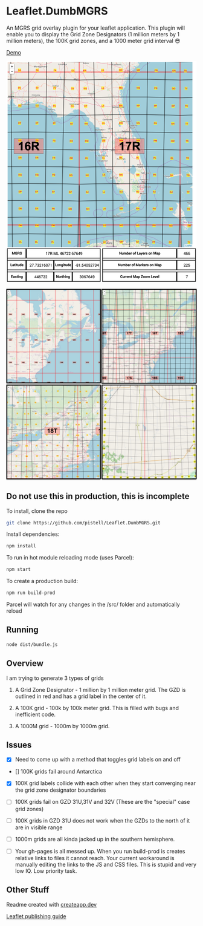 # Leaflet.DumbMGRS

An MGRS grid overlay plugin for your leaflet application. This plugin will enable you to display the Grid Zone Designators (1 million meters by 1 million meters), the 100K grid zones, and a 1000 meter grid interval 😎

[Demo](https://pistell.github.io/Leaflet.DumbMGRS/dist/index.html)

![screenshot](./src/img/screenshot_27JAN_2.png)

![screenshot](./src/img/4square.jpg)

## Do not use this in production, this is incomplete

To install, clone the repo

```sh
git clone https://github.com/pistell/Leaflet.DumbMGRS.git
```

Install dependencies:

```sh
npm install
```

To run in hot module reloading mode (uses Parcel):

```sh
npm start
```

To create a production build:

```sh
npm run build-prod
```

Parcel will watch for any changes in the /src/ folder and automatically reload

## Running

```sh
node dist/bundle.js
```

## Overview

I am trying to generate 3 types of grids

1. A Grid Zone Designator - 1 million by 1 million meter grid. The GZD is outlined in red and has a grid label in the center of it.

2. A 100K grid - 100k by 100k meter grid. This is filled with bugs and inefficient code.

3. A 1000M grid - 1000m by 1000m grid.

## Issues

- [x] Need to come up with a method that toggles grid labels on and off

- [] 100K grids fail around Antarctica

- [x] 100K grid labels collide with each other when they start converging near the grid zone designator boundaries

- [ ] 100K grids fail on GZD 31U,31V and 32V (These are the "special" case grid zones)

- [ ] 100K grids in GZD 31U does not work when the GZDs to the north of it are in visible range

- [ ] 1000m grids are all kinda jacked up in the southern hemisphere.

- [ ] Your gh-pages is all messed up. When you run build-prod is creates relative links to files it cannot reach. Your current workaround is manually editing the links to the JS and CSS files. This is stupid and very low IQ. Low priority task.

## Other Stuff

Readme created with [createapp.dev](https://createapp.dev/)

[Leaflet publishing guide](https://github.com/Leaflet/Leaflet/blob/master/PLUGIN-GUIDE.md)
